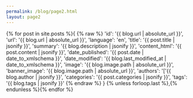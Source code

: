 ```yaml
---
permalink: /blog/page2.html
layout: page2
---
```

{% for post in site.posts %}{
        {% raw %}
            'id': '{{ blog.url | absolute_url }}',
            'url': '{{ blog.url | absolute_url }}',
            'language': 'en',
            'title': '{{ post.title | jsonify }}',
            'summary': '{{ blog.description | jsonify }}',
            'content_html': '{{ post.content | jsonify }}',
            'date_published': '{{ post.date | date_to_xmlschema }}',
            'date_modified': '{{ blog.last_modified_at | date_to_xmlschema }}',
            'image': '{{ blog.image.path | absolute_url }}',
            'banner_image': '{{ blog.image.path | absolute_url }}',
            'authors': '['{{ blog.author | jsonify }}',
            'categories': '{{ post.categories | jsonify }}',
            'tags': '{{ blog.tags | jsonify }}'
        {% endraw %}
}
        {% unless forloop.last %},{% endunless %}{% endfor %}

